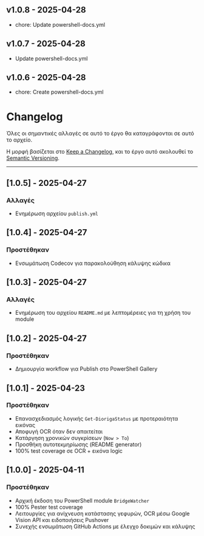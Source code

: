 ## v1.0.8 - 2025-04-28
* chore: Update powershell-docs.yml

## v1.0.7 - 2025-04-28
* Update powershell-docs.yml

## v1.0.6 - 2025-04-28
* chore: Create powershell-docs.yml

# Changelog

Όλες οι σημαντικές αλλαγές σε αυτό το έργο θα καταγράφονται σε αυτό το αρχείο.

Η μορφή βασίζεται στο [Keep a Changelog](https://keepachangelog.com/en/1.1.0/),
και το έργο αυτό ακολουθεί το [Semantic Versioning](https://semver.org/spec/v2.0.0.html).

---

## [1.0.5] - 2025-04-27

### Αλλαγές
- Ενημέρωση αρχείου `publish.yml`

## [1.0.4] - 2025-04-27

### Προστέθηκαν
- Ενσωμάτωση Codecov για παρακολούθηση κάλυψης κώδικα

## [1.0.3] - 2025-04-27

### Αλλαγές
- Ενημέρωση του αρχείου `README.md` με λεπτομέρειες για τη χρήση του module

## [1.0.2] - 2025-04-27

### Προστέθηκαν
- Δημιουργία workflow για Publish στο PowerShell Gallery

## [1.0.1] - 2025-04-23

### Προστέθηκαν
- Επανασχεδιασμός λογικής `Get-DiorigaStatus` με προτεραιότητα εικόνας
- Αποφυγή OCR όταν δεν απαιτείται
- Κατάργηση χρονικών συγκρίσεων (`Now > To`)
- Προσθήκη αυτοτεκμηρίωσης (README generator)
- 100% test coverage σε OCR + εικόνα logic

## [1.0.0] - 2025-04-11

### Προστέθηκαν
- Αρχική έκδοση του PowerShell module `BridgeWatcher`
- 100% Pester test coverage
- Λειτουργίες για ανίχνευση κατάστασης γεφυρών, OCR μέσω Google Vision API και ειδοποιήσεις Pushover
- Συνεχής ενσωμάτωση GitHub Actions με έλεγχο δοκιμών και κάλυψης
